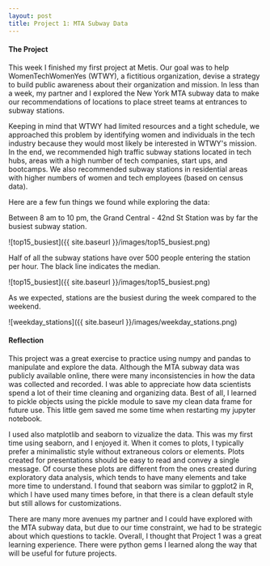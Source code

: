 ```yaml
---
layout: post
title: Project 1: MTA Subway Data
---
```


#### The Project

This week I finished my first project at Metis. Our goal was to help WomenTechWomenYes (WTWY), a fictitious organization, devise a strategy to build public awareness about their organization and mission. In less than a week, my partner and I explored the New York MTA subway data to make our recommendations of locations to place street teams at entrances to subway stations.

Keeping in mind that WTWY had limited resources and a tight schedule, we approached this problem by identifying women and individuals in the tech industry because they would most likely be interested in WTWY's mission. In the end, we recommended high traffic subway stations located in tech hubs, areas with a high number of tech companies, start ups, and bootcamps. We also recommended subway stations in residential areas with higher numbers of women and tech employees (based on census data).

Here are a few fun things we found while exploring the data:

Between 8 am to 10 pm, the Grand Central - 42nd St Station was by far the busiest subway station.

![top15_busiest]({{ site.baseurl }}/images/top15_busiest.png)

Half of all the subway stations have over 500 people entering the station per hour. The black line indicates the median.

![top15_busiest]({{ site.baseurl }}/images/top15_busiest.png)

As we expected, stations are the busiest during the week compared to the weekend.

![weekday_stations]({{ site.baseurl }}/images/weekday_stations.png)

#### Reflection

This project was a great exercise to practice using numpy and pandas to manipulate and explore the data. Although the MTA subway data was publicly available online, there were many inconsistencies in how the data was collected and recorded. I was able to appreciate how data scientists spend a lot of their time cleaning and organizing data. Best of all, I learned to pickle objects using the pickle module to save my clean data frame for future use. This little gem saved me some time when restarting my jupyter notebook.

I used also matplotlib and seaborn to vizualize the data. This was my first time using seaborn, and I enjoyed it. When it comes to plots, I typically prefer a minimalistic style without extraneous colors or elements. Plots created for presentations should be easy to read and convey a single message. Of course these plots are different from the ones created during exploratory data analysis, which tends to have many elements and take more time to understand. I found that seaborn was similar to ggplot2 in R, which I have used many times before, in that there is a clean default style but still allows for customizations.

There are many more avenues my partner and I could have explored with the MTA subway data, but due to our time constraint, we had to be strategic about which questions to tackle. Overall, I thought that Project 1 was a great learning experience. There were python gems I learned along the way that will be useful for future projects.
